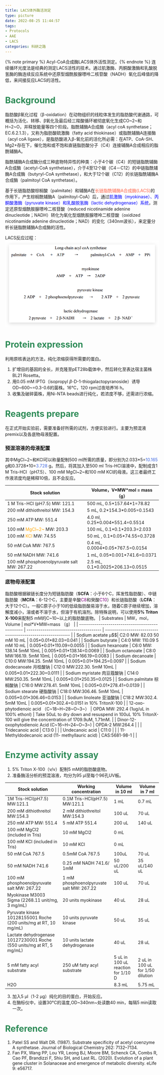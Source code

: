 ```yaml
---
title: LACS体外酶活测定
type: picture
date: 2022-08-25 11:44:57
tags:
- Protocols
- AAE
- LACS
categories: 科研之路
---
```


<meta name="referrer" content="no-referrer" />


{% note primary %} Acyl-CoA合成酶LACS体外活性测定。{% endnote %}
连续循环光度法是经典的测定LACS活性的技术。通过肌激酶、丙酮酸激酶和乳酸脱氢酶的酶连续反应系统中还原型烟酰胺腺嘌呤二核苷酸（NADH）氧化后峰值的降低，来间接反应LACS的活性。

<!--more-->
# <font color=seagreen>Background</font>
脂肪酸β氧化过程（β-oxidation）在动物组织的线粒体发生的脂肪酸代谢通路，可概括为活化、转移、β氧化及最后经三羧酸循环被彻底氧化生成CO~2~和H~2~O，并释放能量等四个阶段。脂酰辅酶A合成酶（acyl coA synthetase；EC.6.2.1.3），又称为脂肪酸硫激酶（fatty acid thiokinase）或脂酰辅酶A连接酶（acyl coA ligase），是脂肪酸进入β-氧化前的活化所必需：在ATP、CoA-SH、Mg2+存在下，催化饱和或不饱和直链脂肪酸分子（C4）连接辅酶A合成相应的脂酰辅酶A。

脂酰辅酶A合成酶分成三种底物特异性的种类：小于4个碳（C4）的短链脂酰辅酶A合成酶（acetyl-CoA synthetase），介于4至12个碳（C4－C12）的中链脂酰辅酶A合成酶（butyryl-CoA synthetase），和大于12个碳（C12）的长链脂酰辅酶A合成酶（palmitoyl CoA synthetase）。

基于长链脂肪酸棕榈酸（palmitate）和辅酶A在<font color=tomato>长链脂酰辅酶A合成酶(LACS)</font>的作用下，产生棕榈酰辅酶A（palmitoyl-CoA）后，通过<font color=blue>肌激酶（myokinase）、丙酮酸激酶（pyruvate kinase）和乳酸脱氢酶（lactic dehydrogenase）系统</font>，测定还原型烟酰胺腺嘌呤二核苷酸（reduced nicotinamide adenine dinucleotide；NADH）转化为氧化型烟酰胺腺嘌呤二核苷酸（oxidized nicotinamide adenine dinucleotide；NAD）的变化（340nm波长），来定量分析长链脂酰辅酶A合成酶的活性。

LACS反应过程：
![2022-08-26-6cEXGN](https://raw.githubusercontent.com/Lxmic/Picture-bed/master/uPic/2022-08-26-6cEXGN.png)

# <font color=seagreen>Protein expression</font>
利用原核表达的方法，纯化浓缩获得所需要的蛋白。
1. 扩增目的基因的全长，并克隆至pET28b载体中，然后转化至表达宿主菌株BL21 Rosetta。
2. 用0.05 mM IPTG（isopropyl *β*-D-1-thiogalactopyranoside）诱导OD~600~=0.3-0.6的菌株。16°C，120 rpm过夜培养16 h。
3. 收集及破碎菌株，用Ni-NTA beads进行纯化，若浓度不够，还需进行浓缩。

# <font color=seagreen>Reagents prepare</font>
在正式开始实验前，需要准备好所需的试剂，方便实验进行。主要为预混液premix以及各底物母液配置。

### 预混溶液的母液配置
其中MgCl~2~和KCl可以称量配制500 ml所需的质量，即分别为2.033\*5=<font color=royalblue>10.165</font> g和0.3728\*10=<font color=royalblue>3.728</font> g。然后，将其加入至500 ml Tris-HCl溶液中，配制成含1 M Tris-HCl（pH7.5）、100 mM MgCl~2~和100 mM KCl的母液。这三者最终工作液浓度均是稀释10倍，且不会反应。

| Stock  solution                            | Volume，V\*MW\*mol = mass（g）     |
| ------------------------------------------ | ---------------------------------- |
| 1 M Tris-HCl (pH7.5) MW: 121.1             | 500 mL, 0.5\*157.64\*1=78.82       |
| 200 mM dithiothreitol MW: 154.3            | 5 mL, 0.2\*154.3\*0.005=0.1543     |
| 250 mM ATP MW: 551.4                       | 4.0 ml,  0.25\*0.004\*551.4=0.5514 |
| 100 mM <font color=orange>MgCl~2~</font> MW: 203.3                   | 100 mL, 0.1\*0.1\*203.3=2.033      |
| 100 mM <font color=orange>KCl</font> MW: 74.55                       | 50 mL , 0.1\*0.05\*74.55=0.3728    |
| 50 mM CoA MW: 767.5                        | 0.4 mL, 0.0004\*0.05\*767.5=0.0154 |
| 50 mM NADH MW: 741.6                       | 1 mL, 0.05\*0.001\*741.6=0.0371    |
| 100 mM phosphoenolpyruvate salt MW: 267.22 | 2.5 mL, 0.1\*0.0025\*206.13=0.0515 |


### 底物母液配置
脂肪酸根据碳链长度分为短链脂肪酸（**SCFA**：小于6个C，挥发性脂肪酸）、中链脂肪酸（**MCFA**：6-12个C，主要是辛酸<font color=purple>C8</font>和癸酸<font color=purple>C10</font>）和长链脂肪酸（**LCFA**：大于12个C）。一般C原子小于10的低级脂肪酸易溶于水，随着C原子继续增加，溶解度减小，溶或者不溶于水，但溶于有机溶剂。除特殊说明，可以使用**5% Triton X-100**来配制5 mM的C~10~以上的脂肪酸底物。
| Substrates                                        | MW，mol，Volume                        | mol\*V\*MW=mass （g）                                             |
| ------------------------------------------------- | -------------------------------------- | ------------------------------------------------------------ |
| Sodium acetate                                    µ$$| C2:0 MW: 82.03 50 mM 10 mL             | 0.05\*0.01\*82.03=0.041                                      |
| Sodium butyrate                                   | C4:0 MW: 110.09 5 mM 10 mL             | 0.005\*0.01\*110.09=0.0055                                   |
| Sodium hexanoate                                  | C6:0 MW: 138.14 5mM 10mL               | 0.005\*0.01\*138.14=0.0069                                   |
| Sodium octanoate                                  | C8:0 MW:166.19. 5mM 10mL               | 0.005\*0.01\*166.19=0.0083                                   |
| Sodium decanoate                                  | C10:0 MW:194.25. 5mM 10mL              | 0.005\*0.01\*194.25=0.0097                                   |
| Sodium dodecanoate 月桂酸钠                               | C12:0 MW:222.30. 5mM 10mL              | 0.005\*0.01\*222.30=0.0111                                   |
| Sodium myristate  肉豆蔻酸钠                               | C14:0 MW:250.35. 5mM 10mL              | 0.005\*0.01\*250.35=0.0125                                   |
| Sodium palmitate  棕榈酸钠                               | C16:0 MW:278.41. 5mM 10mL              | 0.005\*0.01\*278.41=0.0139                                   |
| Sodium stearate  硬脂酸钠                                 | C18:0 MW:306.46. 5mM 10mL              | 0.005\*0.01\*306.46=0.0153                                   |
| Sodium linoleate 亚油酸钠                                 | C18:2 MW:302.4. 5mM 10mL               | 0.005\*0.01\*302.4=0.0151 in 10% TritonX-100                 |
| 12-oxo-phytodienoic acid  （C~18~H~28~O~3~）      | OPDA MW: 292.4 (1ug/uL in 100% ethonl) | Take 50uL to dry down and resuspend  in 100uL 10% TritonX-100 will give the concentration of 1709.9uM, 1.71mM. |
| Dinor-12-oxophytodienoic Acid  (C~16~H~24~O~3~)   | OPDA-2 MW:264.4                        |                                                              |
| Tridecanoic  acid                                 | C13:0                                  |                                                              |
| Undecanoic  acid                                  | C11:0                                  |                                                              |
| 11- Methyldodecanoic acid (11- methyllauric acid) | CAS:5681-98-1                          |                                                              |

# <font color=seagreen>Enzyme activity assay</font>
1. 5% Triton X-100（v/v）配制5 mM的脂肪酸底物。
2. 准备酶活分析的预混溶液，均分为95 µl至每个96孔UV板。

| Stock  solution                                              | Working concentration                    | Volume in 10 ml                    | Volume in 7 ml                   |
| ------------------------------------------------------------ | ---------------------------------------- | ---------------------------------- | -------------------------------- |
| 1M Tris-HCl(pH7.5) MW:121.1                                  | 0.1M Tris-HCl(pH7.5) MW:121.1            | 1 mL                               | 0.7 mL                           |
| 200 mM dithiothreitol MW:154.3                               | 2 mM dithiothreitol MW:154.3             | 100 uL                             | 70 uL                            |
| 250 mM ATP MW: 551.4                                         | 5 mM ATP 551.4                           | 200 uL                             | 140 uL                           |
| 100 mM MgCl2 (included in Tris)                              | 10 mM MgCl2                              | 0 mL                               |                                  |
| 100 mM KCl (included  in Tris)                               | 10 mM KCl                                | 0 mL                               |                                  |
| 50 mM CoA 767.5                                              | 0.5mM CoA 767.5                          | 100uL                              | 70 uL                            |
| 50 mM NADH 741.6                                             | 0.25 mM NADH 741.6/ 1mM                  | 50 uL/200 uL                       | 35 uL/140 uL                     |
| 100 mM phosphoenolpyruvate salt MW: 267.22                   | 1 mM phosphoenolpyruvate salt MW: 267.22 | 100 uL                             | 70 uL                            |
| Myokinase M3003 Sigma (2268.11  unit/mg, 3 mg/mL)            | 20 units myokinase                       | 40 uL                              | 28 uL                            |
| Pyruvate kinase 10128155001 Roche (200 units/mg at RT, 10  mg/mL) | 10 units pyruvate  kinase                | 50 uL                              | 35 uL                            |
| Lactate dehydrogenase 10127230001 Roche (550 units/mg  at RT, 5  mg/mL) | 10 units lactate dehydrogenase           | 40 uL                              | 28 uL                            |
| 5 mM fatty acyl substrate                                    | 250 uM fatty acyl substrate              | 5 uL in 100 uL reaction for 1/10 D | 2 uL in 100 uL for 1/50 dilution |
| H2O                                                          |                                          | 8.3 mL                             | 5.75 mL                          |

3. 加入5 µl（1-2 µg）纯化的目的蛋白，开始反应。
4. 在酶标仪中，设置30°C的温度,OD~340nm~处读数40 min，每隔5 min读取一次。


# <font color=seagreen>Reference</font>
1. Patel SS and Walt DR. (1987). Substrate specificity of acetyl coenzyme A synthetase. Journal of Biological Chemistry 262: 7132–7134.
2. Fan PX, Wang PP, Lou YR, Leong BJ, Moore BM, Schenck CA, Combs R, Cao PF, Brandizzi F, Shiu SH, and Last RL. (2020). Evolution of a plant gene cluster in Solanaceae and emergence of metabolic diversity. eLife 9: e56717.

